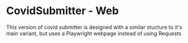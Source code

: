 # CovidSubmitter - Web
This version of covid submitter is designed with a similar stucture to it's main variant, but uses a Playwright webpage instead of using Requests